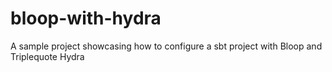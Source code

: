 # bloop-with-hydra
A sample project showcasing how to configure a sbt project with Bloop and Triplequote Hydra
